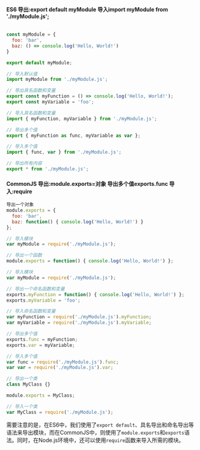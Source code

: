 #### ES6 导出:export default myModule   导入import myModule from './myModule.js';

```javascript

const myModule = {
  foo: 'bar',
  baz: () => console.log('Hello, World!')
}

export default myModule;

// 导入默认值
import myModule from './myModule.js';

// 导出具名函数和变量
export const myFunction = () => console.log('Hello, World!');
export const myVariable = 'foo';

// 导入具名函数和变量
import { myFunction, myVariable } from './myModule.js';

// 导出多个值
export { myFunction as func, myVariable as var };

// 导入多个值
import { func, var } from './myModule.js';

// 导出所有内容
export * from './myModule.js';
```

#### CommonJS 导出:module.exports=对象 导出多个值exports.func     导入:require

```javascript
导出一个对象
module.exports = {
  foo: 'bar',
  baz: function() { console.log('Hello, World!') }
};

// 导入模块
var myModule = require('./myModule.js');

// 导出一个函数
module.exports = function() { console.log('Hello, World!') };

// 导入模块
var myModule = require('./myModule.js');

// 导出一个命名函数和变量
exports.myFunction = function() { console.log('Hello, World!') };
exports.myVariable = 'foo';

// 导入命名函数和变量
var myFunction = require('./myModule.js').myFunction;
var myVariable = require('./myModule.js').myVariable;

// 导出多个值
exports.func = myFunction;
exports.var = myVariable;

// 导入多个值
var func = require('./myModule.js').func;
var var = require('./myModule.js').var;

// 导出一个类
class MyClass {}

module.exports = MyClass;

// 导入一个类
var MyClass = require('./myModule.js');
```

需要注意的是，在ES6中，我们使用了`export default`、具名导出和命名导出等语法来导出模块，而在CommonJS中，则使用了`module.exports`和`exports`语法。同时，在Node.js环境中，还可以使用`require`函数来导入所需的模块。